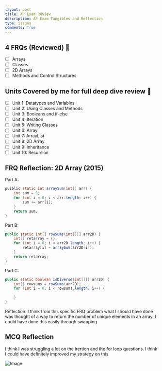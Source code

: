 ```yaml
---
layout: post
title: AP Exam Review
description: AP Exam Tangibles and Reflection
type: issues
comments: True
---
```


## 4 FRQs (Reviewed) 📝
- [ ] Arrays
- [ ] Classes
- [ ] 2D Arrays
- [ ] Methods and Control Structures

## Units Covered by me for full deep dive review 🌊

- [ ] Unit 1: Datatypes and Variables
- [ ] Unit 2: Using Classes and Methods
- [ ] Unit 3: Booleans and if-else
- [ ] Unit 4: Iteration
- [ ] Unit 5: Writing Classes
- [ ] Unit 6: Array
- [ ] Unit 7: ArrayList
- [ ] Unit 8: 2D Array
- [ ] Unit 9: Inheritance
- [ ] Unit 10: Recursion

## FRQ Reflection: 2D Array (2015)

Part A:
```java
puiblic static int arraySum(int[] arr) {
	int sum = 0;
    for (int i = 0; i < arr.length; i++) {
    	sum += arr[i];
    }
    return sum;
}
```

Part B:
```java
public static int[] rowSums(int[][] arr2D) {
	int[] retarray = {};
    for (int i = 0; i < arr2D.length; i++) {
    	retarray[i] = arraySum(arr2D[i]);
    }
    return retarray;
}
```

Part C:
```java
public static boolean isDiverse(int[][] arr2D) {
	int[] rowsums = rowSums(arr2D);
    for (int i = 0; i < rowsums.length; i++) {
    	
    }
}
```

Reflection: I think from this specific FRQ problem what I should have done was thought of a way to return the number of unique elements in an array. I could have done this easily through swapping

## MCQ Reflection

I think I was struggling a lot on the irertion and the for loop questions. I think I could have definitely improved my strategy on this

![Image](https://github.com/user-attachments/assets/e4f02274-62a2-489a-a727-4f73edde72dd)